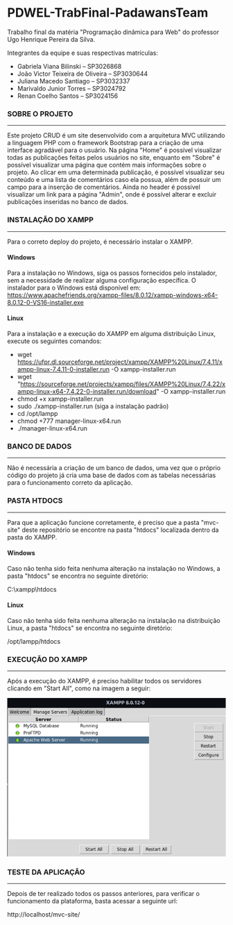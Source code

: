 # PDWEL-TrabFinal-PadawansTeam

Trabalho final da matéria "Programação dinâmica para Web" do professor Ugo Henrique Pereira da Silva.

Integrantes da equipe e suas respectivas matrículas:

* Gabriela Viana Bilinski – SP3026868
* João Victor Teixeira de Oliveira – SP3030644
* Juliana Macedo Santiago – SP3032337
* Marivaldo Junior Torres – SP3024792
* Renan Coelho Santos – SP3024156


### **SOBRE O PROJETO** 
*** 
Este projeto CRUD é um site desenvolvido com a arquitetura MVC utilizando a linguagem PHP com o framework Bootstrap para a criação de uma interface agradável para o usuário. Na página "Home" é possível visualizar todas as publicações feitas pelos usuários no site, enquanto em "Sobre" é possível visualizar uma página que contém mais informações sobre o projeto. Ao clicar em uma determinada publicação, é possível visualizar seu conteúdo e uma lista de comentários caso ela possua, além de possuir um campo para a inserção de comentários. Ainda no header é possivel visualizar um link para a página "Admin", onde é possível alterar e excluir publicações inseridas no banco de dados.


### INSTALAÇÃO DO XAMPP
*** 

Para o correto deploy do projeto, é necessário instalar o XAMPP.

<h4> Windows </h4>

Para a instalação no Windows, siga os passos fornecidos pelo instalador, sem a necessidade de realizar alguma configuração específica. O instalador para o Windows está disponível em: https://www.apachefriends.org/xampp-files/8.0.12/xampp-windows-x64-8.0.12-0-VS16-installer.exe


<h4> Linux </h4>

Para a instalação e a execução do XAMPP em alguma distribuição Linux, execute os seguintes comandos:

* wget https://ufpr.dl.sourceforge.net/project/xampp/XAMPP%20Linux/7.4.11/xampp-linux-7.4.11-0-installer.run -O xampp-installer.run
* wget "https://sourceforge.net/projects/xampp/files/XAMPP%20Linux/7.4.22/xampp-linux-x64-7.4.22-0-installer.run/download" -O xampp-installer.run
* chmod +x xampp-installer.run
* sudo ./xampp-installer.run (siga a instalação padrão)
* cd /opt/lampp
* chmod +777 manager-linux-x64.run
* ./manager-linux-x64.run


### BANCO DE DADOS
***

Nâo é necessária a criação de um banco de dados, uma vez que o próprio código do projeto já cria uma base de dados com as tabelas necessárias para o funcionamento correto da aplicação.

### PASTA HTDOCS
***

Para que a aplicação funcione corretamente, é preciso que a pasta "mvc-site" deste repositório se encontre na pasta "htdocs" localizada dentro da pasta do XAMPP.

<h4> Windows </h4>

Caso não tenha sido feita nenhuma alteração na instalação no Windows, a pasta "htdocs" se encontra no seguinte diretório: 

C:\xampp\htdocs

<h4> Linux </h4>

Caso não tenha sido feita nenhuma alteração na instalação na distribuição Linux, a pasta "htdocs" se encontra no seguinte diretório: 

/opt/lampp/htdocs


### EXECUÇÃO DO XAMPP
***

Após a execução do XAMPP, é preciso habilitar todos os servidores clicando em "Start All", como na imagem a seguir:

<img width="600px" src="https://github.com/pdwelpadawansteam/PDWEL-TrabFinal-PadawansTeam/blob/main/mvc-site/img/xampp-funcionando.png" />


### TESTE DA APLICAÇÃO
***

Depois de ter realizado todos os passos anteriores, para verificar o funcionamento da plataforma, basta acessar a seguinte url:

http://localhost/mvc-site/
